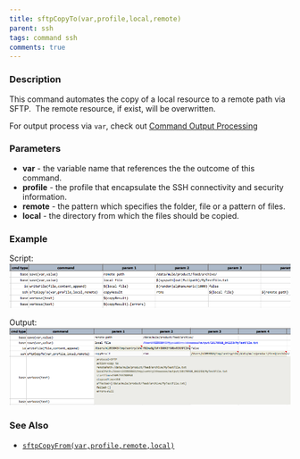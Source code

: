 ```yaml
---
title: sftpCopyTo(var,profile,local,remote)
parent: ssh
tags: command ssh
comments: true
---
```



### Description
This command automates the copy of a local resource to a remote path via SFTP.  The remote resource, if exist, will be overwritten.

For output process via `var`, check out [Command Output Processing](index#command-output-processing)


### Parameters
- **var** \- the variable name that references the the outcome of this command.
- **profile** \- the profile that encapsulate the SSH connectivity and security information.
- **remote** \- the pattern which specifies the folder, file or a pattern of files.
- **local** \- the directory from which the files should be copied.


### Example
Script:<br/>
![](image/sftpCopyTo_01.png)

Output:<br/>
![](image/sftpCopyTo_02.png)


### See Also
- [`sftpCopyFrom(var,profile,remote,local)`](sftpCopyFrom(var,profile,remote,local))

